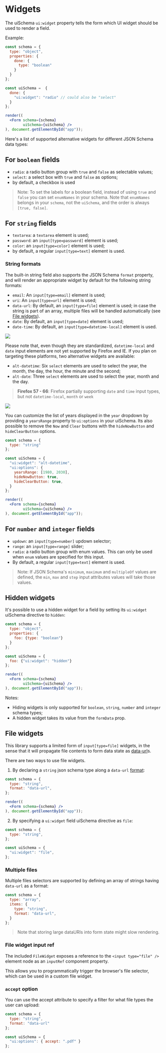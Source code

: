 # Widgets

The uiSchema `ui:widget` property tells the form which UI widget should be used to render a field. 

Example:

```jsx
const schema = {
  type: "object",
  properties: {
    done: {
      type: "boolean"
    }
  }
};

const uiSchema =  {
  done: {
    "ui:widget": "radio" // could also be "select"
  }
};

render((
  <Form schema={schema}
        uiSchema={uiSchema} />
), document.getElementById("app"));
```

Here's a list of supported alternative widgets for different JSON Schema data types:

## For `boolean` fields

  * `radio`: a radio button group with `true` and `false` as selectable values;
  * `select`: a select box with `true` and `false` as options;
  * by default, a checkbox is used

> Note: To set the labels for a boolean field, instead of using `true` and `false` you can set `enumNames` in your schema. Note that `enumNames` belongs in your `schema`, not the `uiSchema`, and the order is always `[true, false]`.

## For `string` fields

  * `textarea`: a `textarea` element is used;
  * `password`: an `input[type=password]` element is used;
  * `color`: an `input[type=color]` element is used;
  * by default, a regular `input[type=text]` element is used.

### String formats

The built-in string field also supports the JSON Schema `format` property, and will render an appropriate widget by default for the following string formats:

- `email`: An `input[type=email]` element is used;
- `uri`: An `input[type=url]` element is used;
- `data-url`: By default, an `input[type=file]` element is used; in case the string is part of an array, multiple files will be handled automatically (see [File widgets](#file-widgets)).
- `date`: By default, an `input[type=date]` element is used;
- `date-time`: By default, an `input[type=datetime-local]` element is used.

![](https://i.imgur.com/xqu6Lcp.png)

Please note that, even though they are standardized, `datetime-local` and `date` input elements are not yet supported by Firefox and IE. If you plan on targeting these platforms, two alternative widgets are available:

- `alt-datetime`: Six `select` elements are used to select the year, the month, the day, the hour, the minute and the second;
- `alt-date`: Three `select` elements are used to select the year, month and the day.

> **Firefox 57 - 66**: Firefox partially supporting `date` and `time` input types, but not `datetime-local`, `month` or `week`

![](https://i.imgur.com/VF5tY60.png)

You can customize the list of years displayed in the `year` dropdown by providing a ``yearsRange`` property to ``ui:options`` in your uiSchema. Its also possible to remove the `Now` and `Clear` buttons with the `hideNowButton` and `hideClearButton` options.

```jsx
const schema = {
  type: "string"
};

const uiSchema = {
  "ui:widget": "alt-datetime",
  "ui:options": {
    yearsRange: [1980, 2030],
    hideNowButton: true,
    hideClearButton: true,
  }
};

render((
  <Form schema={schema}
        uiSchema={uiSchema} />
), document.getElementById("app"));
```

## For `number` and `integer` fields

  * `updown`: an `input[type=number]` updown selector;
  * `range`: an `input[type=range]` slider;
  * `radio`: a radio button group with enum values. This can only be used when `enum` values are specified for this input.
  * By default, a regular `input[type=text]` element is used.

> Note: If JSON Schema's `minimum`, `maximum` and `multipleOf` values are defined, the `min`, `max` and `step` input attributes values will take those values.


## Hidden widgets

It's possible to use a hidden widget for a field by setting its `ui:widget` uiSchema directive to `hidden`:

```jsx
const schema = {
  type: "object",
  properties: {
    foo: {type: "boolean"}
  }
};

const uiSchema = {
  foo: {"ui:widget": "hidden"}
};

render((
  <Form schema={schema}
        uiSchema={uiSchema} />
), document.getElementById("app"));
```

Notes:

 - Hiding widgets is only supported for `boolean`, `string`, `number` and `integer` schema types;
 - A hidden widget takes its value from the `formData` prop.

## File widgets

This library supports a limited form of `input[type=file]` widgets, in the sense that it will propagate file contents to form data state as [data-url](https://developer.mozilla.org/en-US/docs/Web/HTTP/Basics_of_HTTP/Data_URIs)s.

There are two ways to use file widgets.

1. By declaring a `string` json schema type along a `data-url` [format](#string-formats):
```jsx
const schema = {
  type: "string",
  format: "data-url",
};

render((
  <Form schema={schema} />
), document.getElementById("app"));
```

2. By specifying a `ui:widget` field uiSchema directive as `file`:
```js
const schema = {
  type: "string",
};

const uiSchema = {
  "ui:widget": "file",
};
```

### Multiple files

Multiple files selectors are supported by defining an array of strings having `data-url` as a format:

```js
const schema = {
  type: "array",
  items: {
    type: "string",
    format: "data-url",
  }
};
```

> Note that storing large dataURIs into form state might slow rendering.

### File widget input ref

The included `FileWidget` exposes a reference to the `<input type="file" />` element node as an `inputRef` component property.

This allows you to programmatically trigger the browser's file selector, which can be used in a custom file widget.

### `accept` option

You can use the accept attribute to specify a filter for what file types the user can upload:

```jsx
const schema = {
  type: "string",
  format: "data-url"
};

const uiSchema = {
  "ui:options": { accept: ".pdf" }
};
```
